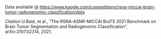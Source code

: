 Data available @ https://www.kaggle.com/competitions/rsna-miccai-brain-tumor-radiogenomic-classification/data

Citation
U.Baid, et al., “The RSNA-ASNR-MICCAI BraTS 2021 Benchmark on Brain Tumor Segmentation and Radiogenomic Classification”, arXiv:2107.02314, 2021.
